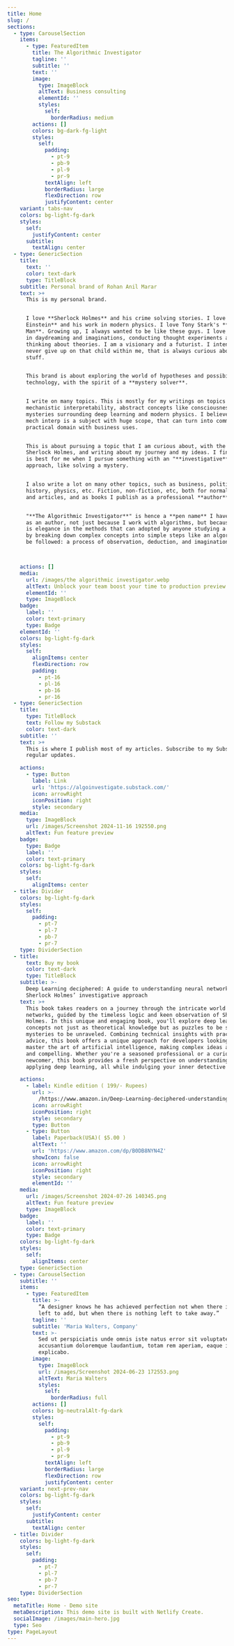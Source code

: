 ```yaml
---
title: Home
slug: /
sections:
  - type: CarouselSection
    items:
      - type: FeaturedItem
        title: The Algorithmic Investigator
        tagline: ''
        subtitle: ''
        text: ''
        image:
          type: ImageBlock
          altText: Business consulting
          elementId: ''
          styles:
            self:
              borderRadius: medium
        actions: []
        colors: bg-dark-fg-light
        styles:
          self:
            padding:
              - pt-9
              - pb-9
              - pl-9
              - pr-9
            textAlign: left
            borderRadius: large
            flexDirection: row
            justifyContent: center
    variant: tabs-nav
    colors: bg-light-fg-dark
    styles:
      self:
        justifyContent: center
      subtitle:
        textAlign: center
  - type: GenericSection
    title:
      text: ''
      color: text-dark
      type: TitleBlock
    subtitle: Personal brand of Rohan Anil Marar
    text: >+
      This is my personal brand. 


      I love **Sherlock Holmes** and his crime solving stories. I love **Albert
      Einstein** and his work in modern physics. I love Tony Stark's **Iron
      Man**. Growing up, I always wanted to be like these guys. I love engaging
      in daydreaming and imaginations, conducting thought experiments and
      thinking about theories. I am a visionary and a futurist. I intend to
      never give up on that child within me, that is always curious about
      stuff.  


      This brand is about exploring the world of hypotheses and possibilities in
      technology, with the spirit of a **mystery solver**.


      I write on many topics. This is mostly for my writings on topics such as
      mechanistic interpretability, abstract concepts like consciousness,
      mysteries surrounding deep learning and modern physics. I believe that
      mech interp is a subject with huge scope, that can turn into commerical
      practical domain with business uses. 


      This is about pursuing a topic that I am curious about, with the spirit of
      Sherlock Holmes, and writing about my journey and my ideas. I find that it
      is best for me when I pursue something with an "**investigative**"
      approach, like solving a mystery. 


      I also write a lot on many other topics, such as business, politics,
      history, physics, etc. Fiction, non-fiction, etc, both for normal blogs
      and articles, and as books I publish as a professional **author**. 


      "**The Algorithmic Investigator**" is hence a **pen name** I have adopted
      as an author, not just because I work with algorithms, but because there
      is elegance in the methods that can adopted by anyone studying a subject,
      by breaking down complex concepts into simple steps like an algorithm to
      be followed: a process of observation, deduction, and imagination. 



    actions: []
    media:
      url: /images/the algorithmic investigator.webp
      altText: Unblock your team boost your time to production preview
      elementId: ''
      type: ImageBlock
    badge:
      label: ''
      color: text-primary
      type: Badge
    elementId: ''
    colors: bg-light-fg-dark
    styles:
      self:
        alignItems: center
        flexDirection: row
        padding:
          - pt-16
          - pl-16
          - pb-16
          - pr-16
  - type: GenericSection
    title:
      type: TitleBlock
      text: Follow my Substack
      color: text-dark
    subtitle: ''
    text: >+
      This is where I publish most of my articles. Subscribe to my Substack for
      regular updates.

    actions:
      - type: Button
        label: Link
        url: 'https://algoinvestigate.substack.com/'
        icon: arrowRight
        iconPosition: right
        style: secondary
    media:
      type: ImageBlock
      url: /images/Screenshot 2024-11-16 192550.png
      altText: Fun feature preview
    badge:
      type: Badge
      label: ''
      color: text-primary
    colors: bg-light-fg-dark
    styles:
      self:
        alignItems: center
  - title: Divider
    colors: bg-light-fg-dark
    styles:
      self:
        padding:
          - pt-7
          - pl-7
          - pb-7
          - pr-7
    type: DividerSection
  - title:
      text: Buy my book
      color: text-dark
      type: TitleBlock
    subtitle: >-
      Deep Learning deciphered: A guide to understanding neural networks with
      Sherlock Holmes’ investigative approach 
    text: >+
      This book takes readers on a journey through the intricate world of neural
      networks, guided by the timeless logic and keen observation of Sherlock
      Holmes. In this unique and engaging book, you'll explore deep learning
      concepts not just as theoretical knowledge but as puzzles to be solved and
      mysteries to be unraveled. Combining technical insights with practical
      advice, this book offers a unique approach for developers looking to
      master the art of artificial intelligence, making complex ideas accessible
      and compelling. Whether you're a seasoned professional or a curious
      newcomer, this book provides a fresh perspective on understanding and
      applying deep learning, all while indulging your inner detective

    actions:
      - label: Kindle edition ( 199/- Rupees)
        url: >-
          /https://www.amazon.in/Deep-Learning-deciphered-understanding-investigative-ebook/dp/B0DB8J7B65
        icon: arrowRight
        iconPosition: right
        style: secondary
        type: Button
      - type: Button
        label: Paperback(USA)( $5.00 )
        altText: ''
        url: 'https://www.amazon.com/dp/B0DB8NYN4Z'
        showIcon: false
        icon: arrowRight
        iconPosition: right
        style: secondary
        elementId: ''
    media:
      url: /images/Screenshot 2024-07-26 140345.png
      altText: Fun feature preview
      type: ImageBlock
    badge:
      label: ''
      color: text-primary
      type: Badge
    colors: bg-light-fg-dark
    styles:
      self:
        alignItems: center
    type: GenericSection
  - type: CarouselSection
    subtitle: ''
    items:
      - type: FeaturedItem
        title: >-
          “A designer knows he has achieved perfection not when there is nothing
          left to add, but when there is nothing left to take away.”
        tagline: ''
        subtitle: 'Maria Walters, Company'
        text: >-
          Sed ut perspiciatis unde omnis iste natus error sit voluptatem
          accusantium doloremque laudantium, totam rem aperiam, eaque ipsa quae.
          explicabo.
        image:
          type: ImageBlock
          url: /images/Screenshot 2024-06-23 172553.png
          altText: Maria Walters
          styles:
            self:
              borderRadius: full
        actions: []
        colors: bg-neutralAlt-fg-dark
        styles:
          self:
            padding:
              - pt-9
              - pb-9
              - pl-9
              - pr-9
            textAlign: left
            borderRadius: large
            flexDirection: row
            justifyContent: center
    variant: next-prev-nav
    colors: bg-light-fg-dark
    styles:
      self:
        justifyContent: center
      subtitle:
        textAlign: center
  - title: Divider
    colors: bg-light-fg-dark
    styles:
      self:
        padding:
          - pt-7
          - pl-7
          - pb-7
          - pr-7
    type: DividerSection
seo:
  metaTitle: Home - Demo site
  metaDescription: This demo site is built with Netlify Create.
  socialImage: /images/main-hero.jpg
  type: Seo
type: PageLayout
---
```


